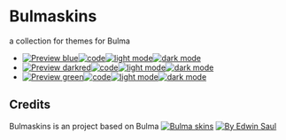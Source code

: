 # Bulmaskins
a collection for themes for Bulma

-  [![ Preview blue ](https://img.shields.io/badge/-blue-blue)](https://saul11235.github.io/BulmaSkins?skin=blue)[![ code ](https://img.shields.io/badge/-code-white)](https://github.com/Saul11235/BulmaSkins/tree/main/skins/blue)[![ light mode ](https://img.shields.io/badge/-light_mode-black)](https://saul11235.github.io/BulmaSkins?skin=blue&dark=false)[![ dark mode ](https://img.shields.io/badge/-dark_mode-black)](https://saul11235.github.io/BulmaSkins?skin=blue&dark=true)
-  [![ Preview darkred ](https://img.shields.io/badge/-darkred-blue)](https://saul11235.github.io/BulmaSkins?skin=darkred)[![ code ](https://img.shields.io/badge/-code-white)](https://github.com/Saul11235/BulmaSkins/tree/main/skins/darkred)[![ light mode ](https://img.shields.io/badge/-light_mode-black)](https://saul11235.github.io/BulmaSkins?skin=darkred&dark=false)[![ dark mode ](https://img.shields.io/badge/-dark_mode-black)](https://saul11235.github.io/BulmaSkins?skin=darkred&dark=true)
-  [![ Preview green ](https://img.shields.io/badge/-green-blue)](https://saul11235.github.io/BulmaSkins?skin=green)[![ code ](https://img.shields.io/badge/-code-white)](https://github.com/Saul11235/BulmaSkins/tree/main/skins/green)[![ light mode ](https://img.shields.io/badge/-light_mode-black)](https://saul11235.github.io/BulmaSkins?skin=green&dark=false)[![ dark mode ](https://img.shields.io/badge/-dark_mode-black)](https://saul11235.github.io/BulmaSkins?skin=green&dark=true)
## Credits
Bulmaskins is an project based on Bulma 
[![Bulma skins](https://img.shields.io/badge/-Bulma_skins-blue)](https://saul11235.github.io/BulmaSkins/)
[![By Edwin Saul](https://img.shields.io/badge/-By_Edwin_Saul-black)](https://edwinsaul.com) 